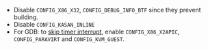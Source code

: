 * Disable `CONFIG_X86_X32`, `CONFIG_DEBUG_INFO_BTF` since they prevent building.
* Disable `CONFIG_KASAN_INLINE`
* For GDB: to [skip timer interrupt](https://stackoverflow.com/questions/64961631/how-to-skip-timer-interrupt-while-debugging-linux), enable `CONFIG_X86_X2APIC`, `CONFIG_PARAVIRT` and `CONFIG_KVM_GUEST`.
